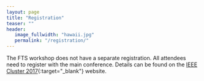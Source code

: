 ```yaml
---
layout: page
title: "Registration"
teaser: ""
header:
   image_fullwidth: "hawaii.jpg"
   permalink: "/registration/"
---
```



The FTS workshop does not have a separate registration. All attendees need to register with the main conference. Details can be found on the [IEEE Cluster 2017](https://cluster17.github.io){:target="_blank"} website.  



